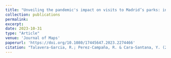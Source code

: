 ```yaml
---
title: "Unveiling the pandemic's impact on visits to Madrid’s parks: insights from mobile phone data analysis"
collection: publications
permalink:
excerpt:
date: 2023-10-31
type: "Article"
venue: 'Journal of Maps'
paperurl: 'https://doi.org/10.1080/17445647.2023.2274466'
citation: "Talavera-Garcia, R.; Perez-Campaña, R. & Cara-Santana, Y. (2023) Unveiling the pandemic's impact on visits to Madrid’s parks: insights from mobile phone data analysis, <i>Journal of Maps, 19:1</i>"
---
```

